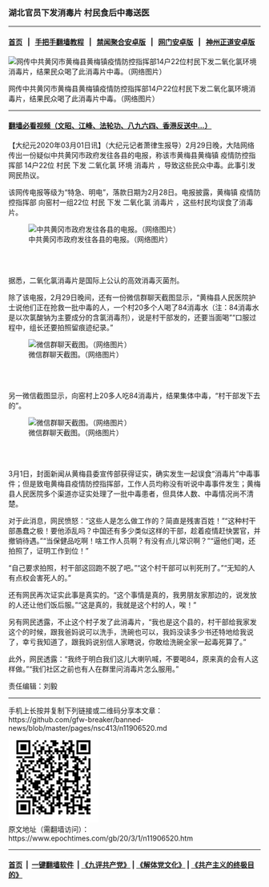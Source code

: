### 湖北官员下发消毒片 村民食后中毒送医
------------------------

#### [首页](https://github.com/gfw-breaker/banned-news/blob/master/README.md) &nbsp;&nbsp;|&nbsp;&nbsp; [手把手翻墙教程](https://github.com/gfw-breaker/guides/wiki) &nbsp;&nbsp;|&nbsp;&nbsp; [禁闻聚合安卓版](https://github.com/gfw-breaker/bn-android) &nbsp;&nbsp;|&nbsp;&nbsp; [网门安卓版](https://github.com/oGate2/oGate) &nbsp;&nbsp;|&nbsp;&nbsp; [神州正道安卓版](https://github.com/SzzdOgate/update) 



<div><img alt="网传中共黄冈市黄梅县黄梅镇疫情防控指挥部14户22位村民下发二氧化氯环境消毒片，结果民众喝了此消毒片中毒。（网络图片）" class="aligncenter wp-post-image" src="https://i.epochtimes.com/assets/uploads/2020/03/24-565x400.jpg"/>
<div class="red16 caption">
 <p>
  网传中共黄冈市黄梅县黄梅镇疫情防控指挥部14户22位村民下发二氧化氯环境消毒片，结果民众喝了此消毒片中毒。（网络图片）
 </p>
</div>
</div><hr/>

#### [翻墙必看视频（文昭、江峰、法轮功、八九六四、香港反送中...）](https://github.com/gfw-breaker/banned-news/blob/master/pages/link3.md)

<div><p>
 【大纪元2020年03月01日讯】（大纪元记者萧律生报导）2月29日晚，大陆网络传出一份疑似中共黄冈市政府发往各县的电报，称该市黄梅县黄梅镇
 <ok href="https://www.epochtimes.com/gb/tag/%E7%96%AB%E6%83%85%E9%98%B2%E6%8E%A7%E6%8C%87%E6%8C%A5%E9%83%A8.html">
  疫情防控指挥部
 </ok>
 14户22位
 <ok href="https://www.epochtimes.com/gb/tag/%E6%9D%91%E6%B0%91.html">
  村民
 </ok>
 下发
 <ok href="https://www.epochtimes.com/gb/tag/%E4%BA%8C%E6%B0%A7%E5%8C%96%E6%B0%AF.html">
  二氧化氯
 </ok>
 环境
 <ok href="https://www.epochtimes.com/gb/tag/%E6%B6%88%E6%AF%92%E7%89%87.html">
  消毒片
 </ok>
 ，导致这些民众中毒。此事引发网民热议。
</p>
<p>
 该网传电报等级为“特急、明电”，落款日期为2月28日。电报披露，黄梅镇
 <ok href="https://www.epochtimes.com/gb/tag/%E7%96%AB%E6%83%85%E9%98%B2%E6%8E%A7%E6%8C%87%E6%8C%A5%E9%83%A8.html">
  疫情防控指挥部
 </ok>
 向窑村一组22位
 <ok href="https://www.epochtimes.com/gb/tag/%E6%9D%91%E6%B0%91.html">
  村民
 </ok>
 下发
 <ok href="https://www.epochtimes.com/gb/tag/%E4%BA%8C%E6%B0%A7%E5%8C%96%E6%B0%AF.html">
  二氧化氯
 </ok>
 <ok href="https://www.epochtimes.com/gb/tag/%E6%B6%88%E6%AF%92%E7%89%87.html">
  消毒片
 </ok>
 ，这些村民均误食了消毒片。
</p>
<figure class="wp-caption aligncenter" id="attachment_11906745" style="width: 450px">
 <ok href="http://i.epochtimes.com/assets/uploads/2020/03/13.jpg">
  <img alt="中共黄冈市政府发往各县的电报。（网络图片）" class="wp-image-11906745" src="http://i.epochtimes.com/assets/uploads/2020/03/13.jpg"/>
 </ok>
 <br/><figcaption class="wp-caption-text">
  中共黄冈市政府发往各县的电报。（网络图片）
 </figcaption><br/>
</figure><br/>
<p>
 据悉，二氧化氯消毒片是国际上公认的高效消毒灭菌剂。
</p>
<p>
 除了该电报，2月29日晚间，还有一份微信群聊天截图显示，“黄梅县人民医院护士说他们正在抢救一批中毒的人，一个村20多个人喝了84消毒水（注：84消毒水是以次氯酸钠为主要成分的含氯消毒剂），说是村干部发的，还要当面喝”“口服过程中，组长还要拍照留痕迹纪录。”
</p>
<figure class="wp-caption aligncenter" id="attachment_11906752" style="width: 450px">
 <ok href="http://i.epochtimes.com/assets/uploads/2020/03/ea38e7fbac854d7ae060f0711217274c.jpg">
  <img alt="微信群聊天截图。（网络图片）" class="wp-image-11906752" src="http://i.epochtimes.com/assets/uploads/2020/03/ea38e7fbac854d7ae060f0711217274c.jpg"/>
 </ok>
 <br/><figcaption class="wp-caption-text">
  微信群聊天截图。（网络图片）
 </figcaption><br/>
</figure><br/>
<p>
 另一微信截图显示，向窑村上20多人吃84消毒片，结果集体中毒，“村干部发下去的”。
</p>
<figure class="wp-caption aligncenter" id="attachment_11906756" style="width: 450px">
 <ok href="http://i.epochtimes.com/assets/uploads/2020/03/b3a52081439cf4923567dc6353448376.jpg">
  <img alt="微信群聊天截图。（网络图片）" class="size-medium wp-image-11906756" src="http://i.epochtimes.com/assets/uploads/2020/03/b3a52081439cf4923567dc6353448376-450x934.jpg"/>
 </ok>
 <br/><figcaption class="wp-caption-text">
  微信群聊天截图。（网络图片）
 </figcaption><br/>
</figure><br/>
<p>
 3月1日，封面新闻从黄梅县委宣传部获得证实，确实发生一起误食“消毒片”中毒事件；但是致电黄梅县疫情防控指挥部，工作人员均称没有听说中毒事件发生；黄梅县人民医院多个渠道亦证实处理了一批中毒患者，但具体人数、中毒情况尚不清楚。
</p>
<p>
 对于此消息，网民愤怒：“这些人是怎么做工作的？简直是残害百姓！”“这种村干部愚蠢之极！要他添乱吗？中国还有多少类似这样的干部，趁着疫情赶快罢官，并撤销待遇。”“当保健品吃啊！啥工作人员啊？有没有点儿常识啊？”“逼他们喝，还拍照了，证明工作到位！”
</p>
<p>
 “自己要求拍照，村干部这回跑不脱了吧。”“这个村干部可以判死刑了。”“无知的人有点权会害死人的。”
</p>
<p>
 还有网民再次证实此事是真实的。“这个事情是真的，我男朋友家那边的，说发放的人还让他们饭后服。”“这是真的，我就是这个村的人，唉！”
</p>
<p>
 另有网民透露，不止这个村子发了此消毒片，“我也是这个县的，村干部给我家发这个的时候，跟我爸妈说可以洗手，洗碗也可以，我妈没读多少书还特地给我说了，幸亏我知道了，跟我妈说别信人家瞎说，你敢给洗碗全家一起毒死算了。”
</p>
<p>
 此外，网民透露：“我终于明白我们这儿大喇叭喊，不要喝84，原来真的会有人这样做。”“我们社区之前也有人在群里问消毒片怎么服用。”
</p>
<p>
 责任编辑：刘毅
</p>
</div>
<hr/>
手机上长按并复制下列链接或二维码分享本文章：<br/>
https://github.com/gfw-breaker/banned-news/blob/master/pages/nsc413/n11906520.md <br/>
<a href='https://github.com/gfw-breaker/banned-news/blob/master/pages/nsc413/n11906520.md'><img src='https://github.com/gfw-breaker/banned-news/blob/master/pages/nsc413/n11906520.md.png'/></a> <br/>
原文地址（需翻墙访问）：https://www.epochtimes.com/gb/20/3/1/n11906520.htm


------------------------
#### [首页](https://github.com/gfw-breaker/banned-news/blob/master/README.md) &nbsp;|&nbsp; [一键翻墙软件](https://github.com/gfw-breaker/nogfw/blob/master/README.md) &nbsp;| [《九评共产党》](https://github.com/gfw-breaker/9ping.md/blob/master/README.md#九评之一评共产党是什么) | [《解体党文化》](https://github.com/gfw-breaker/jtdwh.md/blob/master/README.md) | [《共产主义的终极目的》](https://github.com/gfw-breaker/gczydzjmd.md/blob/master/README.md)


<img src='http://gfw-breaker.win/banned-news/pages/nsc413/n11906520.md' width='0px' height='0px'/>